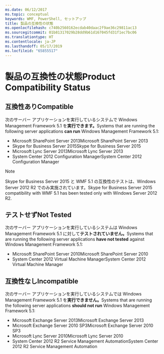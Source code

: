 ```yaml
---
ms.date: 06/12/2017
ms.topic: conceptual
keywords: WMF, PowerShell, セットアップ
title: 製品の互換性の状態
ms.openlocfilehash: c740b2560162ecdab40daac2f9ae36c29811ac13
ms.sourcegitcommit: 01b81317029b28dd9b61d167045fd31f1ec7bc06
ms.translationtype: HT
ms.contentlocale: ja-JP
ms.lasthandoff: 05/17/2019
ms.locfileid: "65855517"
---
```

# <a name="product-compatibility-status"></a><span data-ttu-id="12de1-103">製品の互換性の状態</span><span class="sxs-lookup"><span data-stu-id="12de1-103">Product Compatibility Status</span></span>

## <a name="compatible"></a><span data-ttu-id="12de1-104">互換性あり</span><span class="sxs-lookup"><span data-stu-id="12de1-104">Compatible</span></span>

<span data-ttu-id="12de1-105">次のサーバー アプリケーションを実行しているシステムで Windows Management Framework 5.1 を**実行できます。**</span><span class="sxs-lookup"><span data-stu-id="12de1-105">Systems that are running the following server applications **can run** Windows Management Framework 5.1:</span></span>

- <span data-ttu-id="12de1-106">Microsoft SharePoint Server 2013</span><span class="sxs-lookup"><span data-stu-id="12de1-106">Microsoft SharePoint Server 2013</span></span>
- <span data-ttu-id="12de1-107">Skype for Business Server 2015</span><span class="sxs-lookup"><span data-stu-id="12de1-107">Skype for Business Server 2015</span></span>
- <span data-ttu-id="12de1-108">Microsoft Lync Server 2013</span><span class="sxs-lookup"><span data-stu-id="12de1-108">Microsoft Lync Server 2013</span></span>
- <span data-ttu-id="12de1-109">System Center 2012 Configuration Manager</span><span class="sxs-lookup"><span data-stu-id="12de1-109">System Center 2012 Configuration Manager</span></span>

> [!NOTE]
> <span data-ttu-id="12de1-110">Skype for Business Server 2015 と WMF 5.1 の互換性のテストは、Windows Server 2012 R2 でのみ実施されています。</span><span class="sxs-lookup"><span data-stu-id="12de1-110">Skype for Business Server 2015 compatibility with WMF 5.1 has been tested only with Windows Server 2012 R2.</span></span>

## <a name="not-tested"></a><span data-ttu-id="12de1-111">テストせず</span><span class="sxs-lookup"><span data-stu-id="12de1-111">Not Tested</span></span>

<span data-ttu-id="12de1-112">次のサーバー アプリケーションを実行しているシステムは Windows Management Framework 5.1 に対して**テストされていません。**</span><span class="sxs-lookup"><span data-stu-id="12de1-112">Systems that are running the following server applications **have not tested** against Windows Management Framework 5.1:</span></span>

- <span data-ttu-id="12de1-113">Microsoft SharePoint Server 2010</span><span class="sxs-lookup"><span data-stu-id="12de1-113">Microsoft SharePoint Server 2010</span></span>
- <span data-ttu-id="12de1-114">System Center 2012 Virtual Machine Manager</span><span class="sxs-lookup"><span data-stu-id="12de1-114">System Center 2012 Virtual Machine Manager</span></span>

## <a name="incompatible"></a><span data-ttu-id="12de1-115">互換性なし</span><span class="sxs-lookup"><span data-stu-id="12de1-115">Incompatible</span></span>

<span data-ttu-id="12de1-116">次のサーバー アプリケーションを実行しているシステムでは Windows Management Framework 5.1 を**実行できません。**</span><span class="sxs-lookup"><span data-stu-id="12de1-116">Systems that are running the following server applications **should not run** Windows Management Framework 5.1:</span></span>

- <span data-ttu-id="12de1-117">Microsoft Exchange Server 2013</span><span class="sxs-lookup"><span data-stu-id="12de1-117">Microsoft Exchange Server 2013</span></span>
- <span data-ttu-id="12de1-118">Microsoft Exchange Server 2010 SP3</span><span class="sxs-lookup"><span data-stu-id="12de1-118">Microsoft Exchange Server 2010 SP3</span></span>
- <span data-ttu-id="12de1-119">Microsoft Lync Server 2010</span><span class="sxs-lookup"><span data-stu-id="12de1-119">Microsoft Lync Server 2010</span></span>
- <span data-ttu-id="12de1-120">System Center 2012 R2 Service Management Automation</span><span class="sxs-lookup"><span data-stu-id="12de1-120">System Center 2012 R2 Service Management Automation</span></span>
